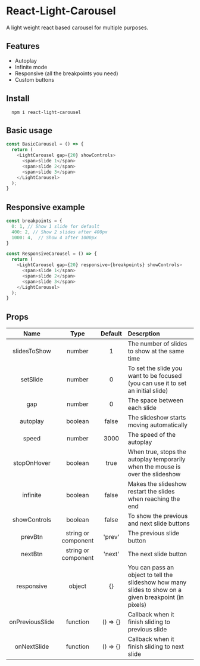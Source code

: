 # React-Light-Carousel
A light weight react based carousel for multiple purposes.

## Features
* Autoplay
* Infinite mode
* Responsive (all the breakpoints you need)
* Custom buttons

## Install

```
  npm i react-light-carousel
```

## Basic usage

```js
const BasicCarousel = () => {
  return (
    <LightCarousel gap={20} showControls>
      <span>slide 1</span>
      <span>slide 2</span>
      <span>slide 3</span>
    </LightCarousel>
  );
}
```

## Responsive example

```js
const breakpoints = {
  0: 1, // Show 1 slide for default
  400: 2, // Show 2 slides after 400px
  1000: 4,  // Show 4 after 1000px
}

const ResponsiveCarousel = () => {
  return (
    <LightCarousel gap={20} responsive={breakpoints} showControls>
      <span>slide 1</span>
      <span>slide 2</span>
      <span>slide 3</span>
    </LightCarousel>
  );
}
```

## Props

| Name | Type | Default | Descrption |
|:----:|:----:|:-------:|:-----------|
| slidesToShow | number | 1 | The number of slides to show at the same time |
| setSlide | number | 0 | To set the slide you want to be focused (you can use it to set an initial slide)
| gap | number | 0 | The space between each slide
| autoplay | boolean | false | The slideshow starts moving automatically
| speed | number | 3000 | The speed of the autoplay
| stopOnHover | boolean | true | When true, stops the autoplay temporarily when the mouse is over the slideshow
| infinite | boolean | false | Makes the slideshow restart the slides when reaching the end
| showControls | boolean | false | To show the previous and next slide buttons
| prevBtn | string or component | 'prev' | The previous slide button
| nextBtn | string or component | 'next' | The next slide button
| responsive | object | {} | You can pass an object to tell the slideshow how many slides to show on a given breakpoint (in pixels)
| onPreviousSlide | function | () => {} | Callback when it finish sliding to previous slide
| onNextSlide | function | () => {} | Callback when it finish sliding to next slide